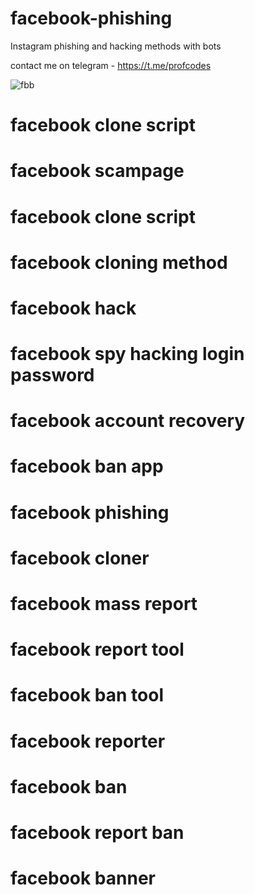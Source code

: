 # facebook-phishing
Instagram phishing and hacking methods with bots 

contact me on telegram - https://t.me/profcodes

![fbb](https://github.com/user-attachments/assets/531a720d-88ae-4ee2-ad14-9af897575399)

# facebook clone script
# facebook scampage
# facebook clone script
# facebook cloning method
# facebook hack
# facebook spy hacking login password
# facebook account recovery
# facebook ban app
# facebook phishing
# facebook cloner
# facebook mass report
# facebook report tool
# facebook ban tool
# facebook reporter
# facebook ban
# facebook report ban
# facebook banner
